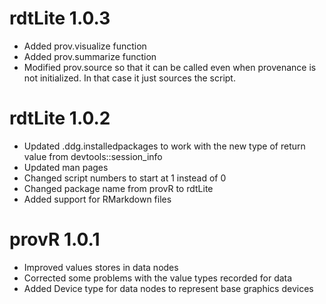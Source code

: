 # rdtLite 1.0.3

* Added prov.visualize function
* Added prov.summarize function
* Modified prov.source so that it can be called even when provenance is not initialized.  In
that case it just sources the script.

# rdtLite 1.0.2

* Updated .ddg.installedpackages to work with the new type of return value from devtools::session_info
* Updated man pages
* Changed script numbers to start at 1 instead of 0
* Changed package name from provR to rdtLite
* Added support for RMarkdown files

# provR 1.0.1

* Improved values stores in data nodes
* Corrected some problems with the value types recorded for data
* Added Device type for data nodes to represent base graphics devices

